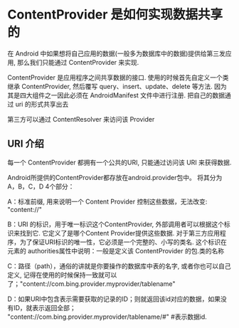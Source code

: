 # **ContentProvider 是如何实现数据共享的**

在 Android 中如果想将自己应用的数据\(一般多为数据库中的数据\)提供给第三发应用, 那么我们只能通过 ContentProvider 来实现.

ContentProvider 是应用程序之间共享数据的接口. 使用的时候首先自定义一个类继承 ContentProvider, 然后覆写 query、insert、update、delete 等方法. 因为其是四大组件之一因此必须在 AndroidManifest 文件中进行注册. 把自己的数据通过 uri 的形式共享出去

第三方可以通过 ContentResolver 来访问该 Provider

## **URI 介绍**

 每一个 ContentProvider 都拥有一个公共的URI, 只能通过访问该 URI 来获得数据.

Android所提供的ContentProvider都存放在android.provider包中。 将其分为A，B，C，D 4个部分： 

A：标准前缀, 用来说明一个 Content Provider 控制这些数据，无法改变: "content:\/\/" 

B：URI 的标识，用于唯一标识这个ContentProvider, 外部调用者可以根据这个标识来找到它. 它定义了是哪个Content Provider提供这些数据. 对于第三方应用程序，为了保证URI标识的唯一性，它必须是一个完整的、小写的类名. 这个标识在 元素的 authorities属性中说明：一般是定义该 ContentProvider 的包.类的名称 

C：路径（path），通俗的讲就是你要操作的数据库中表的名字, 或者你也可以自己定义, 记得在使用的时候保持一致就可以了；"content:\/\/com.bing.provider.myprovider\/tablename" 

D：如果URI中包含表示需要获取的记录的ID；则就返回该id对应的数据，如果没有ID，就表示返回全部； "content:\/\/com.bing.provider.myprovider\/tablename\/\#" \#表示数据id.

